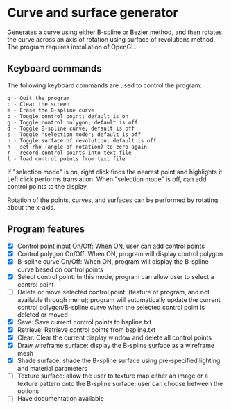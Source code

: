 # Curve and surface generator
Generates a curve using either B-spline or Bezier method, and then rotates the curve across an axis of rotation using surface of revolutions method. The program requires installation of OpenGL.

## Keyboard commands
  The following keyboard commands are used to control the
  program:

    q - Quit the program
    c - Clear the screen
    e - Erase the B-spline curve
    p - Toggle control point; default is on
    g - Toggle control polygon; default is off
    d - Toggle B-spline curve; default is off 
    s - Toggle "selection mode"; default is off
    n - Toggle surface of revolution; default is off
    h - set rho (angle of rotation) to zero again
    r - record control points into text file
    l - load control points from text file

  If "selection mode" is on, right click finds the nearest point
  and highlights it. Left click performs translation. When
  "selection mode" is off, can add control points to the display.
  
  Rotation of the points, curves, and surfaces can be performed
  by rotating about the x-axis.

## Program features
- [X] Control point input On/Off: When ON, user can add control 
      points
- [X] Control polygon On/Off: When ON, program will display 
      control polygon
- [X] B-spline curve On/Off: When ON, program will display the
      B-spline curve based on control points
- [X] Select control point: In this mode, program can allow user
      to select a control point
- [ ] Delete or move selected control point: (feature of program,
      and not available through menu); program will automatically
      update the current control polygon/B-spline curve when the
      selected control point is deleted or moved
- [X] Save: Save current control points to bspline.txt
- [X] Retrieve: Retrieve control points from bspline.txt
- [X] Clear: Clear the current display window and delete all
      control points
- [X] Draw wireframe surface: display the B-spline surface as a
      wireframe mesh
- [X] Shade surface: shade the B-spline surface using pre-specified
      lighting and material parameters
- [ ] Texture surface: allow the user to texture map either an
      image or a texture pattern onto the B-spline surface; user
      can choose between the options
- [ ] Have documentation available
